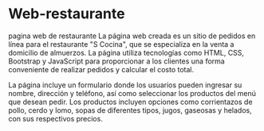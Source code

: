 # Web-restaurante
pagina web de restaurante 
La página web creada es un sitio de pedidos en línea para el restaurante "S Cocina", que se especializa en la venta a 
domicilio de almuerzos. La página utiliza tecnologías como HTML, CSS, Bootstrap y JavaScript para proporcionar a los 
clientes una forma conveniente de realizar pedidos y calcular el costo total.

La página incluye un formulario donde los usuarios pueden ingresar su nombre, dirección y teléfono, así como seleccionar 
los productos del menú que desean pedir. Los productos incluyen opciones como corrientazos de pollo, cerdo y lomo, sopas
de diferentes tipos, jugos, gaseosas y helados, con sus respectivos precios.
